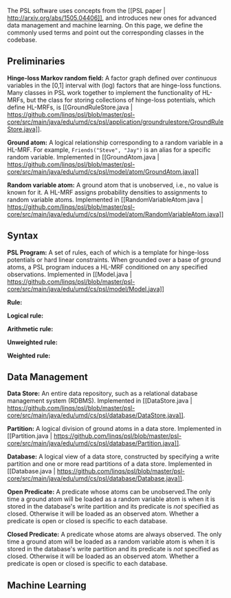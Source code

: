The PSL software uses concepts from the [[PSL paper | http://arxiv.org/abs/1505.04406]], and introduces new ones for advanced data management and machine learning. On this page, we define the commonly used terms and point out the corresponding classes in the codebase.

## Preliminaries

**Hinge-loss Markov random field:** A factor graph defined over _continuous_ variables in the [0,1] interval with (log) factors that are hinge-loss functions. Many classes in PSL work together to implement the functionality of HL-MRFs, but the class for storing collections of hinge-loss potentials, which define HL-MRFs, is [[GroundRuleStore.java | https://github.com/linqs/psl/blob/master/psl-core/src/main/java/edu/umd/cs/psl/application/groundrulestore/GroundRuleStore.java]].

**Ground atom:** A logical relationship corresponding to a random variable in a HL-MRF. For example, `Friends("Steve", "Jay")` is an alias for a specific random variable. Implemented in [[GroundAtom.java | https://github.com/linqs/psl/blob/master/psl-core/src/main/java/edu/umd/cs/psl/model/atom/GroundAtom.java]]

**Random variable atom:** A ground atom that is unobserved, i.e., no value is known for it. A HL-MRF assigns probability densities to assignments to random variable atoms. Implemented in [[RandomVariableAtom.java | https://github.com/linqs/psl/blob/master/psl-core/src/main/java/edu/umd/cs/psl/model/atom/RandomVariableAtom.java]]

## Syntax

**PSL Program:** A set of rules, each of which is a template for hinge-loss potentials or hard linear constraints. When grounded over a base of ground atoms, a PSL program induces a HL-MRF conditioned on any specified observations. Implemented in [[Model.java | https://github.com/linqs/psl/blob/master/psl-core/src/main/java/edu/umd/cs/psl/model/Model.java]]

**Rule:**

**Logical rule:**

**Arithmetic rule:**

**Unweighted rule:**

**Weighted rule:**

## Data Management

**Data Store:** An entire data repository, such as a relational database management system (RDBMS). Implemented in [[DataStore.java | https://github.com/linqs/psl/blob/master/psl-core/src/main/java/edu/umd/cs/psl/database/DataStore.java]].

**Partition:** A logical division of ground atoms in a data store. Implemented in [[Partition.java | https://github.com/linqs/psl/blob/master/psl-core/src/main/java/edu/umd/cs/psl/database/Partition.java]].

**Database:** A logical view of a data store, constructed by specifying a write partition and one or more read partitions of a data store. Implemented in [[Database.java | https://github.com/linqs/psl/blob/master/psl-core/src/main/java/edu/umd/cs/psl/database/Database.java]].

**Open Predicate:** A predicate whose atoms can be unobserved.The only time a ground atom will be loaded as a random variable atom is when it is stored in the database's write partition and its predicate is _not_ specified as closed. Otherwise it will be loaded as an observed atom. Whether a predicate is open or closed is specific to each database.

**Closed Predicate:** A predicate whose atoms are always observed. The only time a ground atom will be loaded as a random variable atom is when it is stored in the database's write partition and its predicate is _not_ specified as closed. Otherwise it will be loaded as an observed atom. Whether a predicate is open or closed is specific to each database.

## Machine Learning